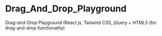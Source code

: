 # Drag_And_Drop_Playground
Drag-and-Drop Playground (React js, Tailwind CSS, jQuery + HTML5 (for drag-and-drop functionality)
